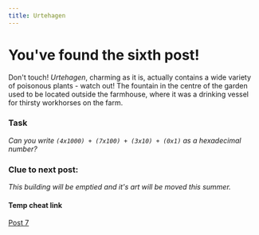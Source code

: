 ```yaml
---
title: Urtehagen
---
```


#  You've found the sixth post!

Don't touch! _Urtehagen_, charming as it is, actually contains a wide variety of poisonous plants - watch out! The fountain in the centre of the garden used to be located outside the farmhouse, where it was a drinking vessel for thirsty workhorses on the farm.

### Task

_Can you write `(4x1000) + (7x100) + (3x10) + (0x1)` as a hexadecimal number?_

### Clue to next post:

_This building will be emptied and it's art will be moved this summer._

#### Temp cheat link
[Post 7](https://martiaos.github.io/47616d6c654d756e63684d757365756d/)

